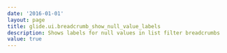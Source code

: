 ```yaml
---
date: '2016-01-01'
layout: page
title: glide.ui.breadcrumb_show_null_value_labels
description: Shows labels for null values in list filter breadcrumbs 
value: true 
---
```

